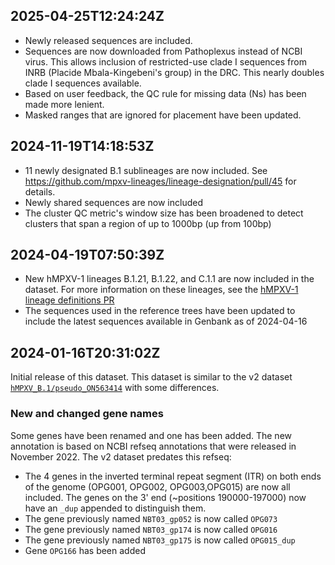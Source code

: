 ## 2025-04-25T12:24:24Z

- Newly released sequences are included.
- Sequences are now downloaded from Pathoplexus instead of NCBI virus. This allows inclusion of restricted-use clade I sequences from INRB (Placide Mbala-Kingebeni's group) in the DRC. This nearly doubles clade I sequences available.
- Based on user feedback, the QC rule for missing data (Ns) has been made more lenient.
- Masked ranges that are ignored for placement have been updated.

## 2024-11-19T14:18:53Z

- 11 newly designated B.1 sublineages are now included. See <https://github.com/mpxv-lineages/lineage-designation/pull/45> for details.
- Newly shared sequences are now included
- The cluster QC metric's window size has been broadened to detect clusters that span a region of up to 1000bp (up from 100bp)

## 2024-04-19T07:50:39Z

- New hMPXV-1 lineages B.1.21, B.1.22, and C.1.1 are now included in the dataset. For more information on these lineages, see the [hMPXV-1 lineage definitions PR](https://github.com/mpxv-lineages/lineage-designation/pull/37)
- The sequences used in the reference trees have been updated to include the latest sequences available in Genbank as of 2024-04-16

## 2024-01-16T20:31:02Z

Initial release of this dataset. This dataset is similar to the v2 dataset [`hMPXV_B.1/pseudo_ON563414`](https://github.com/nextstrain/nextclade_data/tree/2023-08-17--15-51-24--UTC/data/datasets/hMPXV_B.1/references/pseudo_ON563414/versions/2023-08-01T12%3A00%3A00Z/files) with some differences.

### New and changed gene names

Some genes have been renamed and one has been added. The new annotation is based on NCBI refseq annotations that were released in November 2022. The v2 dataset predates this refseq:

- The 4 genes in the inverted terminal repeat segment (ITR) on both ends of the genome (OPG001, OPG002, OPG003,OPG015) are now all included. The genes on the 3' end (~positions 190000-197000) now have an `_dup` appended to distinguish them.
- The gene previously named `NBT03_gp052` is now called `OPG073`
- The gene previously named `NBT03_gp174` is now called `OPG016`
- The gene previously named `NBT03_gp175` is now called `OPG015_dup`
- Gene `OPG166` has been added
